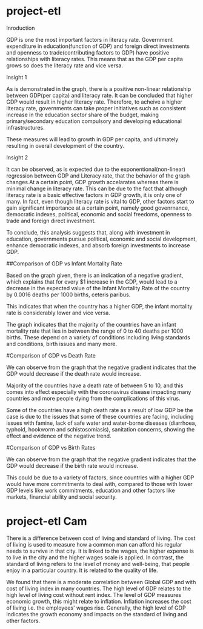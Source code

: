 
# project-etl

Inroduction

GDP is one the most important factors in literacy rate. Government expenditure in education(function of GDP) and foreign direct investments and openness to trade(contributing factors to GDP) have positive relationships with literacy rates. This means that as the GDP per capita grows so does the literacy rate and vice versa.


Insight 1

As is demonstrated in the graph, there is a positive non-linear relationship between GDP(per capita) and literacy rate.
It can be concluded that higher GDP would result in higher literacy rate. Therefore, to acheive a higher literacy rate, governments can take proper initiatives such as consistent increase in the education sector share of the budget, making primary/secondary education compulsory and developing educational infrastructures. 

These measures will lead to growth in GDP per capita, and ultimately resulting in overall development of the country.


Insight 2

It can be observed, as is expected due to the exponentional(non-linear) regression between GDP and Literacy rate, that the behavior of the graph changes.At a certain point, GDP growth accelarates whereas there is minimal change in literacy rate.
This can be due to the fact that although literacy rate is a basic effective factors in GDP growth, it is only one of many. In fact, even though literacy rate is vital to GDP, other factors start to gain significant importance at a certain point, namely good govenrnance, democratic indexes, political, economic and social freedoms, openness to trade and foreign direct investment.

To conclude, this analysis suggests that, along with investment in education, governments pursue political, economic and social development, enhance democratic indexes, and absorb foreign investments to increase GDP.

##Comparison of GDP vs Infant Mortality Rate

Based on the graph given, there is an indication of a negative gradient, which explains that for every $1 increase in the GDP, would lead to a decrease in the expected value of the Infant Mortality Rate of the country by 0.0016 deaths per 1000 births, ceteris paribus.

This indicates that when the country has a higher GDP, the infant mortality rate is considerably lower and vice versa. 

The graph indicates that the majority of the countries have an infant mortality rate that lies in between the range of 0 to 40 deaths per 1000 births. These depend on a variety of conditions including living standards and conditions, birth issues and many more.


#Comparison of GDP vs Death Rate

We can observe from the graph that the negative gradient indicates that the GDP would decrease if the death rate would increase.

Majority of the countries have a death rate of between 5 to 10, and this comes into effect especially with the coronavirus disease impacting many countries and more people dying from the complications of this virus. 

Some of the countries have a high death rate as a result of low GDP be the case is due to the issues that some of these countries are facing, including issues with famine, lack of safe water and water-borne diseases (diarrhoea, typhoid, hookworm and schistosomiasis), sanitation concerns, showing the effect and evidence of the negative trend.


#Comparison of GDP vs Birth Rates

We can observe from the graph that the negative gradient indicates that the GDP would decrease if the birth rate would increase.

This could be due to a variety of factors, since countries with a higher GDP would have more commitments to deal with, compared to those with lower GDP levels like work commitments, education and other factors like markets, financial ability and social security.

# project-etl Cam
There is a difference between cost of living and standard of living. The cost of living is used to measure how a common man can afford his regular needs to survive in that city. It is linked to the wages, the higher expense is to live in the city and the higher wages scale is applied. 
In contrast, the standard of living refers to the level of money and well-being, that people enjoy in a particular country. It is related to the quality of life.

We found that there is a moderate correlation between Global GDP and with cost of living index in many countries. The high level of GDP relates to the high level of living cost without rent index. 
The level of GDP measures economic growth, this might relate to inflation. Inflation increases the cost of living i.e. the employees' wages rise. Generally, the high level of GDP indicates the growth economy and impacts on the standard of living and other factors.
